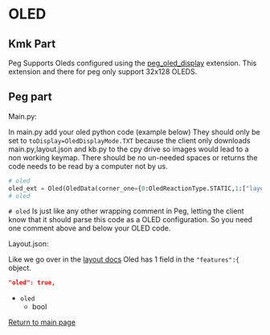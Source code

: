 # OLED
## Kmk Part
Peg Supports Oleds configured using the [peg_oled_display](https://github.com/KMKfw/kmk_firmware/blob/master/docs/peg_oled_display.md) extension. This extension and there for peg only support 32x128 OLEDS.

## Peg part
Main.py:

 In main.py add your oled python code (example below) They should only be set to `toDisplay=OledDisplayMode.TXT` because the client only downloads main.py,layout.json and kb.py to the cpy drive so images would lead to a non working keymap.
 There should be no un-needed spaces or returns the code needs to be read by a computer not by us.
 ```python
# oled
oled_ext = Oled(OledData(corner_one={0:OledReactionType.STATIC,1:["layer"]},corner_two={0:OledReactionType.LAYER,1:["","","","","","","",""]},corner_three={0:OledReactionType.LAYER,1:["","","","","","","",""]},corner_four={0:OledReactionType.LAYER,1:["","","","","","","",""]}),toDisplay=OledDisplayMode.TXT,flip=False)
# oled
 ```
 `# oled` Is just like any other wrapping comment in Peg, letting the client know that it should parse this code as a OLED configuration. So you need one comment above and below your OLED code.

 Layout.json:

 Like we go over in the [layout docs](./layout.md)
 Oled has 1 field in the `"features":{` object.
 ```json
"oled": true,
 ```
 * `oled`
    * bool

[Return to main page](./README.md)
